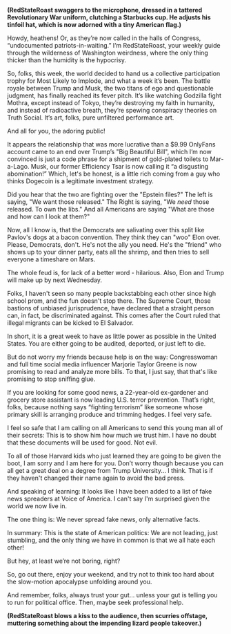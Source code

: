 **(RedStateRoast swaggers to the microphone, dressed in a tattered Revolutionary War uniform, clutching a Starbucks cup. He adjusts his tinfoil hat, which is now adorned with a tiny American flag.)**

Howdy, heathens! Or, as they’re now called in the halls of Congress, “undocumented patriots-in-waiting.” I’m RedStateRoast, your weekly guide through the wilderness of Washington weirdness, where the only thing thicker than the humidity is the hypocrisy.

So, folks, this week, the world decided to hand us a collective participation trophy for Most Likely to Implode, and what a week it’s been. The battle royale between Trump and Musk, the two titans of ego and questionable judgment, has finally reached its fever pitch. It’s like watching Godzilla fight Mothra, except instead of Tokyo, they’re destroying my faith in humanity, and instead of radioactive breath, they’re spewing conspiracy theories on Truth Social. It’s art, folks, pure unfiltered performance art.

And all for you, the adoring public!

It appears the relationship that was more lucrative than a $9.99 OnlyFans account came to an end over Trump’s "Big Beautiful Bill", which I’m now convinced is just a code phrase for a shipment of gold-plated toilets to Mar-a-Lago. Musk, our former Efficiency Tsar is now calling it “a disgusting abomination!” Which, let's be honest, is a little rich coming from a guy who thinks Dogecoin is a legitimate investment strategy.

Did you hear that the two are fighting over the "Epstein files?" The left is saying, "We want those released." The Right is saying, "We *need* those released. To own the libs." And all Americans are saying "What are those and how can I look at them?"

Now, all I know is, that the Democrats are salivating over this split like Pavlov's dogs at a bacon convention. They think they can "woo" Elon over. Please, Democrats, don't. He's not the ally you need. He's the "friend" who shows up to your dinner party, eats all the shrimp, and then tries to sell everyone a timeshare on Mars.

The whole feud is, for lack of a better word - hilarious. Also, Elon and Trump will make up by next Wednesday.

Folks, I haven't seen so many people backstabbing each other since high school prom, and the fun doesn't stop there. The Supreme Court, those bastions of unbiased jurisprudence, have declared that a straight person can, in fact, be discriminated against. This comes after the Court ruled that illegal migrants can be kicked to El Salvador. 

In short, it is a great week to have as little power as possible in the United States. You are either going to be audited, deported, or just left to die.

But do not worry my friends because help is on the way: Congresswoman and full time social media influencer Marjorie Taylor Greene is now promising to read and analyze more bills. To that, I just say, that that's like promising to stop sniffing glue.

If you are looking for some good news, a 22-year-old ex-gardener and grocery store assistant is now leading U.S. terror prevention. That’s right, folks, because nothing says “fighting terrorism” like someone whose primary skill is arranging produce and trimming hedges. I feel very safe.

I feel so safe that I am calling on all Americans to send this young man all of their secrets: This is to show him how much we trust him. I have no doubt that these documents will be used for good. Not evil.

To all of those Harvard kids who just learned they are going to be given the boot, I am sorry and I am here for you. Don’t worry though because you can all get a great deal on a degree from Trump University... I think. That is if they haven't changed their name again to avoid the bad press.

And speaking of learning: It looks like I have been added to a list of fake news spreaders at Voice of America. I can't say I'm surprised given the world we now live in.

The one thing is: We never spread fake news, only alternative facts.

In summary: This is the state of American politics: We are not leading, just stumbling, and the only thing we have in common is that we all hate each other!

But hey, at least we’re not boring, right?

So, go out there, enjoy your weekend, and try not to think too hard about the slow-motion apocalypse unfolding around you.

And remember, folks, always trust your gut… unless your gut is telling you to run for political office. Then, maybe seek professional help.

**(RedStateRoast blows a kiss to the audience, then scurries offstage, muttering something about the impending lizard people takeover.)**